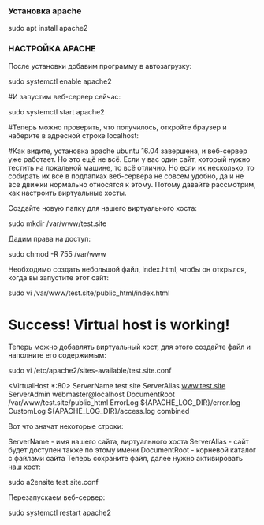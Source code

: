 ### Установка apache
sudo apt install apache2


### НАСТРОЙКА APACHE
После установки добавим программу в автозагрузку:

sudo systemctl enable apache2

#И запустим веб-сервер сейчас:

sudo systemctl start apache2

#Теперь можно проверить, что получилось, откройте браузер и наберите в адресной строке localhost:

#Как видите, установка apache ubuntu 16.04 завершена, и веб-сервер уже работает. Но это ещё не всё.
Если у вас один сайт, который нужно тестить на локальной машине, то всё отлично.
Но если их несколько, то собирать их все в подпапках веб-сервера не совсем удобно, да и не все движки нормально относятся к этому.
Потому давайте рассмотрим, как настроить виртуальные хосты.

Создайте новую папку для нашего виртуального хоста:

 sudo mkdir /var/www/test.site

Дадим права на доступ:

 sudo chmod -R 755 /var/www

Необходимо создать небольшой файл, index.html, чтобы он открылся, когда вы запустите этот сайт:

 sudo vi /var/www/test.site/public_html/index.html

<html>
<head>
<title>Welcome to Test!</title>
</head>
<body>
<h1>Success! Virtual host is working!</h1>
</body>
</html>

Теперь можно добавлять виртуальный хост, для этого создайте файл и наполните его содержимым:

 sudo vi /etc/apache2/sites-available/test.site.conf

<VirtualHost *:80>
ServerName test.site
ServerAlias www.test.site
ServerAdmin webmaster@localhost
DocumentRoot /var/www/test.site/public_html
ErrorLog ${APACHE_LOG_DIR}/error.log
CustomLog ${APACHE_LOG_DIR}/access.log combined


</VirtualHost>

Вот что значат некоторые строки:

ServerName - имя нашего сайта, виртуального хоста
ServerAlias - сайт будет доступен также по этому имени
DocumentRoot - корневой каталог с файлами сайта
Теперь сохраните файл, далее нужно активировать наш хост:

 sudo a2ensite test.site.conf

Перезапускаем веб-сервер:

 sudo systemctl restart apache2

